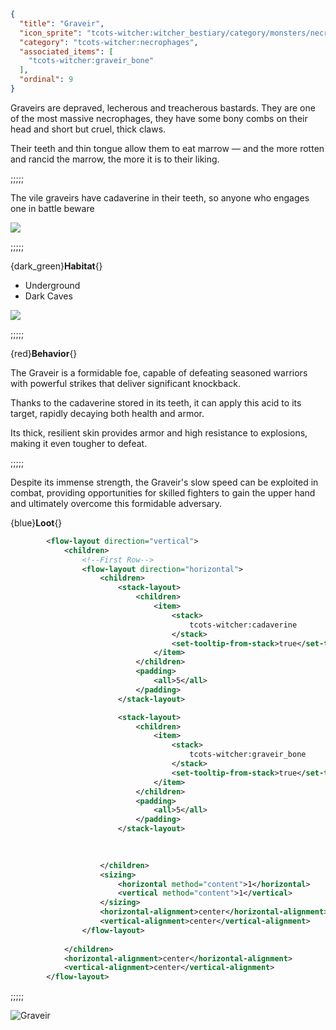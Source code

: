 ```json
{
  "title": "Graveir",
  "icon_sprite": "tcots-witcher:witcher_bestiary/category/monsters/necrophages/graveir",
  "category": "tcots-witcher:necrophages",
  "associated_items": [
    "tcots-witcher:graveir_bone"
  ],
  "ordinal": 9
}
```

Graveirs are depraved, lecherous and treacherous bastards. 
They are one of the most massive necrophages, 
they have some bony combs on their head and short but cruel, 
thick claws.


Their teeth and thin tongue allow them to eat marrow — and the more rotten and rancid the marrow, 
the more it is to their liking.


;;;;;

The vile graveirs have cadaverine in their teeth, so anyone who engages one in battle beware

![](tcots-witcher:textures/gui/sprites/witcher_bestiary/entries/graveir/graveir_main.png,fit)

;;;;;

{dark_green}**Habitat**{}
- Underground
- Dark Caves

![](tcots-witcher:textures/gui/sprites/witcher_bestiary/entries/graveir/graveir_toxic.png,fit)

;;;;;

{red}**Behavior**{}

The Graveir is a formidable foe, capable of defeating seasoned warriors with powerful strikes that deliver significant knockback.

Thanks to the cadaverine stored in its teeth, it can apply this acid to its target, rapidly decaying both health and armor.


Its thick, resilient skin provides armor and high resistance to explosions, making it even tougher to defeat.

;;;;;

Despite its immense strength, the Graveir's slow speed can be exploited in combat, providing opportunities 
for skilled fighters to gain the upper hand and ultimately overcome this formidable adversary.


{blue}**Loot**{}
```xml owo-ui
        <flow-layout direction="vertical">
            <children>
                <!--First Row-->
                <flow-layout direction="horizontal">
                    <children>
                        <stack-layout>
                            <children>
                                <item>
                                    <stack>
                                        tcots-witcher:cadaverine
                                    </stack>
                                    <set-tooltip-from-stack>true</set-tooltip-from-stack>
                                </item>
                            </children>
                            <padding>
                                <all>5</all>
                            </padding>
                        </stack-layout>

                        <stack-layout>
                            <children>
                                <item>
                                    <stack>
                                        tcots-witcher:graveir_bone
                                    </stack>
                                    <set-tooltip-from-stack>true</set-tooltip-from-stack>
                                </item>
                            </children>
                            <padding>
                                <all>5</all>
                            </padding>
                        </stack-layout>
                        

                                               
                    </children>
                    <sizing>
                        <horizontal method="content">1</horizontal>
                        <vertical method="content">1</vertical>
                    </sizing>
                    <horizontal-alignment>center</horizontal-alignment>
                    <vertical-alignment>center</vertical-alignment>
                </flow-layout>
                
            </children>
            <horizontal-alignment>center</horizontal-alignment>
            <vertical-alignment>center</vertical-alignment>
        </flow-layout>
```

;;;;;




![Graveir](tcots-witcher:textures/gui/sprites/witcher_bestiary/entries/graveir/graveir_full.png,fit)

